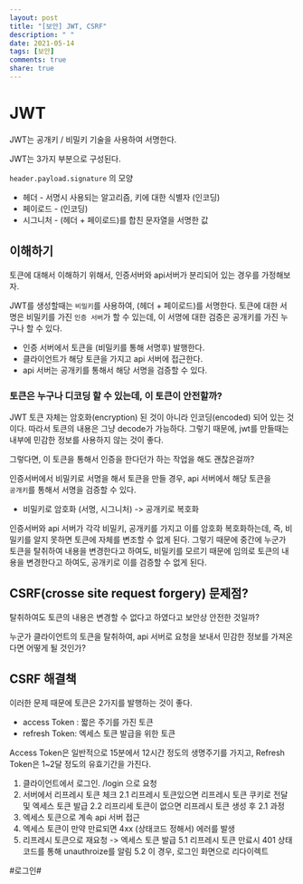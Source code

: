 ```yaml
---
layout: post
title: "[보안] JWT, CSRF"
description: " "
date: 2021-05-14
tags: [보안]
comments: true
share: true
---
```


# JWT
JWT는 공개키 / 비밀키 기술을 사용하여 서명한다.

JWT는 3가지 부분으로 구성된다.

`header.payload.signature` 의 모양

- 헤더  - 서명시 사용되는 알고리즘, 키에 대한 식별자 (인코딩)
- 페이로드 - (인코딩)
- 시그니처 -  (헤더 + 페이로드)를 합친 문자열을 서명한 값


## 이해하기
토큰에 대해서 이해하기 위해서, 인증서버와 api서버가 분리되어 있는 경우를 가정해보자.

JWT를 생성할때는  `비밀키`를 사용하여, (헤더 + 페이로드)를 서명한다.
토큰에 대한 서명은 비밀키를 가진  `인증 서버`가  할 수 있는데, 이 서명에 대한 검증은 공개키를 가진 누구나 할 수 있다.

- 인증 서버에서 토큰을 (비밀키를 통해 서명후) 발행한다.
- 클라이언트가 해당 토큰을 가지고 api 서버에 접근한다.
- api 서버는 공개키를 통해서 해당 서명을 검증할 수 있다.

### 토큰은 누구나 디코딩 할 수 있는데, 이 토큰이 안전할까?

JWT 토큰 자체는 암호화(encryption) 된 것이 아니라 인코딩(encoded) 되어 있는 것이다.  따라서 토큰의 내용은 그냥 decode가 가능하다.
그렇기 때문에, jwt를 만들때는 내부에 민감한 정보를 사용하지 않는 것이 좋다.

그렇다면, 이 토큰을 통해서 인증을 한다던가 하는 작업을 해도 괜찮은걸까?

인증서버에서 비밀키로 서명을 해서 토큰을 만들 경우, api 서버에서 해당 토큰을     
`공개키`를 통해서 서명을 검증할 수 있다.

- 비밀키로 암호화 (서명, 시그니처) -> 공개키로 복호화

인증서버와  api 서버가 각각 비밀키, 공개키를 가지고 이를 암호화 복호화하는데, 즉, 비밀키를 알지 못하면 토큰에 자체를 변조할 수 없게 된다.  그렇기 때문에 중간에 누군가 토큰을 탈취하여 내용을 변경한다고 하여도, 비밀키를 모르기 때문에 임의로 토큰의 내용을 변경한다고 하여도, 공개키로 이를 검증할 수 없게 된다.

## CSRF(crosse site request forgery) 문제점?
탈취하여도 토큰의 내용은 변경할 수 없다고 하였다고 보안상 안전한 것일까?

누군가 클라이언트의 토큰을 탈취하여, api 서버로 요청을 보내서 민감한 정보를 가져온다면 어떻게 될 것인가?


## CSRF 해결책
이러한 문제 때문에 토큰은 2가지를 발행하는 것이 좋다.

- access Token : 짧은 주기를 가진 토큰
- refresh Token: 엑세스 토큰 발급을 위한 토큰

Access Token은 일반적으로 15분에서 12시간 정도의 생명주기를 가지고,
Refresh Token은 1~2달 정도의 유효기간을 가진다.

1. 클라이언트에서 로그인. /login 으로 요청
2. 서버에서 리프레시 토큰 체크
   2.1  리프레시 토큰있으면  리프레시 토큰 쿠키로 전달 및 엑세스 토큰 발급
   2.2  리프리세 토큰이 없으면 리프레시 토큰 생성 후 2.1 과정
3. 엑세스 토큰으로 계속 api 서버 접근
4. 엑세스 토큰이 만약 만료되면 4xx (상태코드 정해서) 에러를 발생
5. 리프레시 토큰으로 재요청 -> 엑세스 토큰 발급
   5.1 리프레시 토큰 만료시 401 상태코드를 통해 unauthroize를 알림
   5.2 이 경우, 로그인 화면으로 리다이렉트





#로그인#